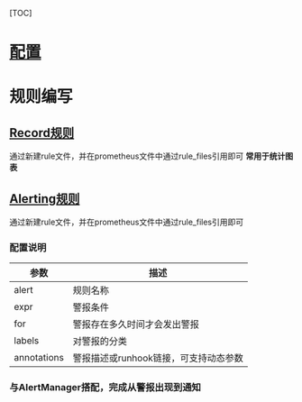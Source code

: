 [TOC]

# [配置](https://prometheus.io/docs/prometheus/latest/configuration/configuration/)

# 规则编写
## [Record规则](https://prometheus.io/docs/prometheus/latest/configuration/recording_rules/)
通过新建rule文件，并在prometheus文件中通过rule_files引用即可
**常用于统计图表**

## [Alerting规则](https://prometheus.io/docs/prometheus/latest/configuration/alerting_rules/)
通过新建rule文件，并在prometheus文件中通过rule_files引用即可

### 配置说明
| 参数        | 描述                                  |
| ----------- | ------------------------------------- |
| alert       | 规则名称                              |
| expr        | 警报条件                              |
| for         | 警报存在多久时间才会发出警报          |
| labels      | 对警报的分类                          |
| annotations | 警报描述或runhook链接，可支持动态参数 |


### 与AlertManager搭配，完成从警报出现到通知
